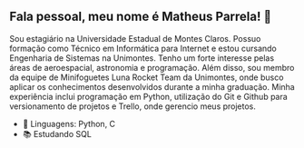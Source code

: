 ## Fala pessoal, meu nome é Matheus Parrela! 👋

Sou estagiário na Universidade Estadual de Montes Claros. Possuo formação como Técnico em Informática para Internet e estou cursando Engenharia de Sistemas na Unimontes. Tenho um forte interesse pelas áreas de aeroespacial, astronomia e programação.
Além disso, sou membro da equipe de Minifoguetes Luna Rocket Team da Unimontes, onde busco aplicar os conhecimentos desenvolvidos durante a minha graduação.
Minha experiência inclui programação em Python, utilização do Git e Github para versionamento de projetos e Trello, onde gerencio meus projetos.

- 👯 Linguagens: Python, C
- 📚 Estudando SQL
